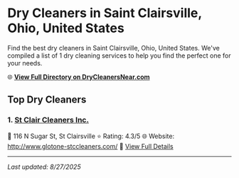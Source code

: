 # Dry Cleaners in Saint Clairsville, Ohio, United States

Find the best dry cleaners in Saint Clairsville, Ohio, United States. We've compiled a list of 1 dry cleaning services to help you find the perfect one for your needs.

🌐 **[View Full Directory on DryCleanersNear.com](https://drycleanersnear.com/city/US/Ohio/Saint%20Clairsville)**

## Top Dry Cleaners

### 1. [St Clair Cleaners Inc.](https://drycleanersnear.com/dryCleaner/68897ca369a0219c2bf77afa/st-clair-cleaners-inc)
📍 116 N Sugar St, St Clairsville
⭐ Rating: 4.3/5
🌐 Website: http://www.glotone-stccleaners.com/
🔗 [View Full Details](https://drycleanersnear.com/dryCleaner/68897ca369a0219c2bf77afa/st-clair-cleaners-inc)


---

*Last updated: 8/27/2025*
